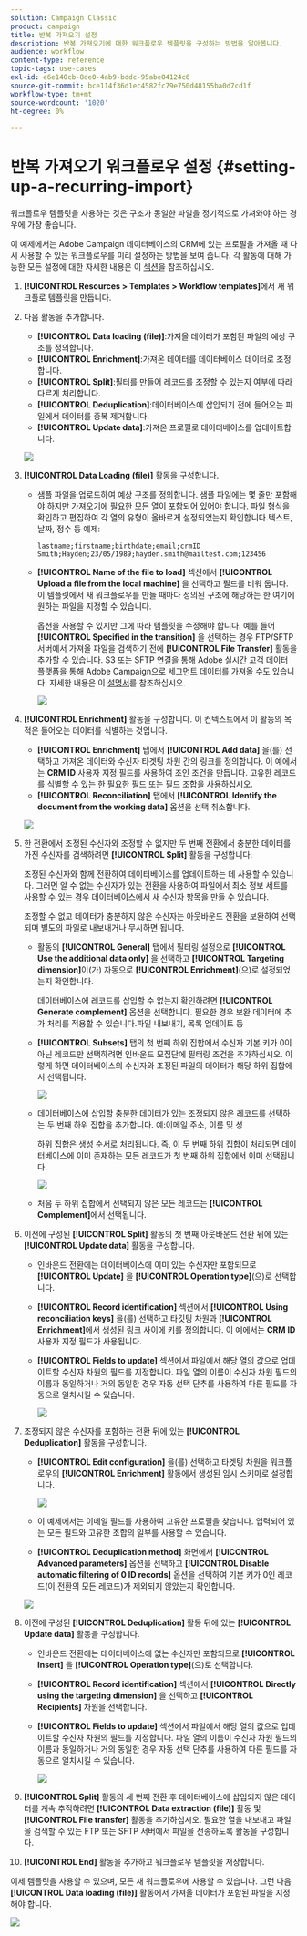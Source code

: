 ```yaml
---
solution: Campaign Classic
product: campaign
title: 반복 가져오기 설정
description: 반복 가져오기에 대한 워크플로우 템플릿을 구성하는 방법을 알아봅니다.
audience: workflow
content-type: reference
topic-tags: use-cases
exl-id: e6e140cb-8de0-4ab9-bddc-95abe04124c6
source-git-commit: bce114f36d1ec4582fc79e750d48155ba0d7cd1f
workflow-type: tm+mt
source-wordcount: '1020'
ht-degree: 0%

---
```


# 반복 가져오기 워크플로우 설정 {#setting-up-a-recurring-import}

워크플로우 템플릿을 사용하는 것은 구조가 동일한 파일을 정기적으로 가져와야 하는 경우에 가장 좋습니다.

이 예제에서는 Adobe Campaign 데이터베이스의 CRM에 있는 프로필을 가져올 때 다시 사용할 수 있는 워크플로우를 미리 설정하는 방법을 보여 줍니다. 각 활동에 대해 가능한 모든 설정에 대한 자세한 내용은 이 [섹션](../../workflow/using/about-activities.md)을 참조하십시오.

1. **[!UICONTROL Resources > Templates > Workflow templates]**&#x200B;에서 새 워크플로 템플릿을 만듭니다.
1. 다음 활동을 추가합니다.

   * **[!UICONTROL Data loading (file)]**:가져올 데이터가 포함된 파일의 예상 구조를 정의합니다.
   * **[!UICONTROL Enrichment]**:가져온 데이터를 데이터베이스 데이터로 조정합니다.
   * **[!UICONTROL Split]**:필터를 만들어 레코드를 조정할 수 있는지 여부에 따라 다르게 처리합니다.
   * **[!UICONTROL Deduplication]**:데이터베이스에 삽입되기 전에 들어오는 파일에서 데이터를 중복 제거합니다.
   * **[!UICONTROL Update data]**:가져온 프로필로 데이터베이스를 업데이트합니다.

   ![](assets/import_template_example0.png)

1. **[!UICONTROL Data Loading (file)]** 활동을 구성합니다.

   * 샘플 파일을 업로드하여 예상 구조를 정의합니다. 샘플 파일에는 몇 줄만 포함해야 하지만 가져오기에 필요한 모든 열이 포함되어 있어야 합니다. 파일 형식을 확인하고 편집하여 각 열의 유형이 올바르게 설정되었는지 확인합니다.텍스트, 날짜, 정수 등 예제:

      ```
      lastname;firstname;birthdate;email;crmID
      Smith;Hayden;23/05/1989;hayden.smith@mailtest.com;123456
      ```

   * **[!UICONTROL Name of the file to load]** 섹션에서 **[!UICONTROL Upload a file from the local machine]** 을 선택하고 필드를 비워 둡니다. 이 템플릿에서 새 워크플로우를 만들 때마다 정의된 구조에 해당하는 한 여기에 원하는 파일을 지정할 수 있습니다.

      옵션을 사용할 수 있지만 그에 따라 템플릿을 수정해야 합니다. 예를 들어 **[!UICONTROL Specified in the transition]** 을 선택하는 경우 FTP/SFTP 서버에서 가져올 파일을 검색하기 전에 **[!UICONTROL File Transfer]** 활동을 추가할 수 있습니다. S3 또는 SFTP 연결을 통해 Adobe 실시간 고객 데이터 플랫폼을 통해 Adobe Campaign으로 세그먼트 데이터를 가져올 수도 있습니다. 자세한 내용은 이 [설명서](https://experienceleague.adobe.com/docs/experience-platform/destinations/catalog/email-marketing/adobe-campaign.html)를 참조하십시오.

      ![](assets/import_template_example1.png)

1. **[!UICONTROL Enrichment]** 활동을 구성합니다. 이 컨텍스트에서 이 활동의 목적은 들어오는 데이터를 식별하는 것입니다.

   * **[!UICONTROL Enrichment]** 탭에서 **[!UICONTROL Add data]** 을(를) 선택하고 가져온 데이터와 수신자 타겟팅 차원 간의 링크를 정의합니다. 이 예에서는 **CRM ID** 사용자 지정 필드를 사용하여 조인 조건을 만듭니다. 고유한 레코드를 식별할 수 있는 한 필요한 필드 또는 필드 조합을 사용하십시오.
   * **[!UICONTROL Reconciliation]** 탭에서 **[!UICONTROL Identify the document from the working data]** 옵션을 선택 취소합니다.

   ![](assets/import_template_example2.png)

1. 한 전환에서 조정된 수신자와 조정할 수 없지만 두 번째 전환에서 충분한 데이터를 가진 수신자를 검색하려면 **[!UICONTROL Split]** 활동을 구성합니다.

   조정된 수신자와 함께 전환하여 데이터베이스를 업데이트하는 데 사용할 수 있습니다. 그러면 알 수 없는 수신자가 있는 전환을 사용하여 파일에서 최소 정보 세트를 사용할 수 있는 경우 데이터베이스에서 새 수신자 항목을 만들 수 있습니다.

   조정할 수 없고 데이터가 충분하지 않은 수신자는 아웃바운드 전환을 보완하여 선택되며 별도의 파일로 내보내거나 무시하면 됩니다.

   * 활동의 **[!UICONTROL General]** 탭에서 필터링 설정으로 **[!UICONTROL Use the additional data only]** 을 선택하고 **[!UICONTROL Targeting dimension]**&#x200B;이(가) 자동으로 **[!UICONTROL Enrichment]**(으)로 설정되었는지 확인합니다.

      데이터베이스에 레코드를 삽입할 수 없는지 확인하려면 **[!UICONTROL Generate complement]** 옵션을 선택합니다. 필요한 경우 보완 데이터에 추가 처리를 적용할 수 있습니다.파일 내보내기, 목록 업데이트 등

   * **[!UICONTROL Subsets]** 탭의 첫 번째 하위 집합에서 수신자 기본 키가 0이 아닌 레코드만 선택하려면 인바운드 모집단에 필터링 조건을 추가하십시오. 이렇게 하면 데이터베이스의 수신자와 조정된 파일의 데이터가 해당 하위 집합에서 선택됩니다.

      ![](assets/import_template_example3.png)

   * 데이터베이스에 삽입할 충분한 데이터가 있는 조정되지 않은 레코드를 선택하는 두 번째 하위 집합을 추가합니다. 예:이메일 주소, 이름 및 성

      하위 집합은 생성 순서로 처리됩니다. 즉, 이 두 번째 하위 집합이 처리되면 데이터베이스에 이미 존재하는 모든 레코드가 첫 번째 하위 집합에서 이미 선택됩니다.

      ![](assets/import_template_example3_2.png)

   * 처음 두 하위 집합에서 선택되지 않은 모든 레코드는 **[!UICONTROL Complement]**&#x200B;에서 선택됩니다.

1. 이전에 구성된 **[!UICONTROL Split]** 활동의 첫 번째 아웃바운드 전환 뒤에 있는 **[!UICONTROL Update data]** 활동을 구성합니다.

   * 인바운드 전환에는 데이터베이스에 이미 있는 수신자만 포함되므로 **[!UICONTROL Update]** 을 **[!UICONTROL Operation type]**(으)로 선택합니다.
   * **[!UICONTROL Record identification]** 섹션에서 **[!UICONTROL Using reconciliation keys]** 을(를) 선택하고 타깃팅 차원과 **[!UICONTROL Enrichment]**&#x200B;에서 생성된 링크 사이에 키를 정의합니다. 이 예에서는 **CRM ID** 사용자 지정 필드가 사용됩니다.
   * **[!UICONTROL Fields to update]** 섹션에서 파일에서 해당 열의 값으로 업데이트할 수신자 차원의 필드를 지정합니다. 파일 열의 이름이 수신자 차원 필드의 이름과 동일하거나 거의 동일한 경우 자동 선택 단추를 사용하여 다른 필드를 자동으로 일치시킬 수 있습니다.

      ![](assets/import_template_example6.png)

1. 조정되지 않은 수신자를 포함하는 전환 뒤에 있는 **[!UICONTROL Deduplication]** 활동을 구성합니다.

   * **[!UICONTROL Edit configuration]** 을(를) 선택하고 타겟팅 차원을 워크플로우의 **[!UICONTROL Enrichment]** 활동에서 생성된 임시 스키마로 설정합니다.

      ![](assets/import_template_example4.png)

   * 이 예제에서는 이메일 필드를 사용하여 고유한 프로필을 찾습니다. 입력되어 있는 모든 필드와 고유한 조합의 일부를 사용할 수 있습니다.
   * **[!UICONTROL Deduplication method]** 화면에서 **[!UICONTROL Advanced parameters]** 옵션을 선택하고 **[!UICONTROL Disable automatic filtering of 0 ID records]** 옵션을 선택하여 기본 키가 0인 레코드(이 전환의 모든 레코드)가 제외되지 않았는지 확인합니다.

   ![](assets/import_template_example7.png)

1. 이전에 구성된 **[!UICONTROL Deduplication]** 활동 뒤에 있는 **[!UICONTROL Update data]** 활동을 구성합니다.

   * 인바운드 전환에는 데이터베이스에 없는 수신자만 포함되므로 **[!UICONTROL Insert]** 을 **[!UICONTROL Operation type]**(으)로 선택합니다.
   * **[!UICONTROL Record identification]** 섹션에서 **[!UICONTROL Directly using the targeting dimension]** 을 선택하고 **[!UICONTROL Recipients]** 차원을 선택합니다.
   * **[!UICONTROL Fields to update]** 섹션에서 파일에서 해당 열의 값으로 업데이트할 수신자 차원의 필드를 지정합니다. 파일 열의 이름이 수신자 차원 필드의 이름과 동일하거나 거의 동일한 경우 자동 선택 단추를 사용하여 다른 필드를 자동으로 일치시킬 수 있습니다.

      ![](assets/import_template_example8.png)

1. **[!UICONTROL Split]** 활동의 세 번째 전환 후 데이터베이스에 삽입되지 않은 데이터를 계속 추적하려면 **[!UICONTROL Data extraction (file)]** 활동 및 **[!UICONTROL File transfer]** 활동을 추가하십시오. 필요한 열을 내보내고 파일을 검색할 수 있는 FTP 또는 SFTP 서버에서 파일을 전송하도록 활동을 구성합니다.
1. **[!UICONTROL End]** 활동을 추가하고 워크플로우 템플릿을 저장합니다.

이제 템플릿을 사용할 수 있으며, 모든 새 워크플로우에 사용할 수 있습니다. 그런 다음 **[!UICONTROL Data loading (file)]** 활동에서 가져올 데이터가 포함된 파일을 지정해야 합니다.

![](assets/import_template_example9.png)
